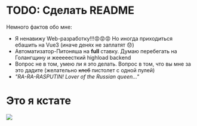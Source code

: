 # TODO: Сделать README
Немного фактов обо мне:
* Я ненавижу Web-разработку!!!😡😡😡 Но иногда приходиться ебашить на Vue3 (иначе денях не заплатят 😞)
* Автоматизатор-Питоняша на **full** ставку. Думаю перебегать на Голангщину и жееееесткий highload backend 
* Вопрос не в том, умею ли я это делать. Вопрос в том, что вы мне за это дадите (желательно ~~хлеб~~ пистолет с одной пулей)
* *"RA-RA-RASPUTIN! Lover of the Russian queen..."*

# Это я кстате
![](https://github.com/niceguy135/niceguy135/blob/main/me_for_real.gif)
